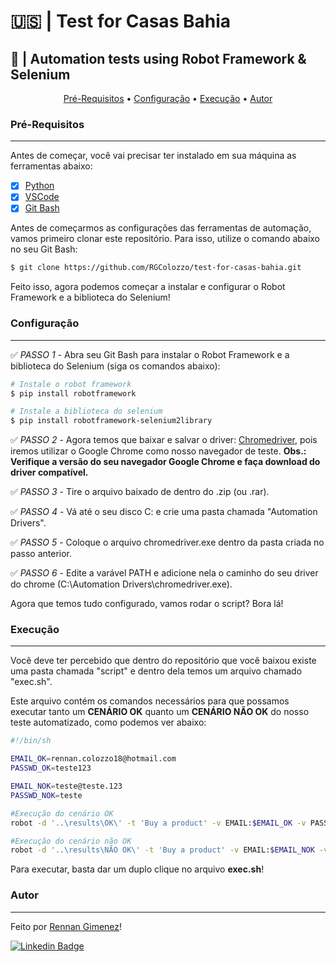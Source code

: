 # 🇺🇸 | Test for Casas Bahia
## 🤖 | Automation tests using Robot Framework & Selenium

<p align="center">
 <a href="#Pré-Requisitos">Pré-Requisitos</a> • 
 <a href="#Configuração">Configuração</a> • 
 <a href="#Execução">Execução</a> • 
 <a href="#Autor">Autor</a>
</p>

### Pré-Requisitos
---

Antes de começar, você vai precisar ter instalado em sua máquina as ferramentas abaixo:

- [x] [Python](https://www.python.org)
- [x] [VSCode](https://code.visualstudio.com/)
- [x] [Git Bash](https://git-scm.com/downloads)

Antes de começarmos as configurações das ferramentas de automação, vamos primeiro clonar este repositório. Para isso, utilize o comando abaixo no seu Git Bash:

```bash
$ git clone https://github.com/RGColozzo/test-for-casas-bahia.git
```

Feito isso, agora podemos começar a instalar e configurar o Robot Framework e a biblioteca do Selenium!

### Configuração
---

✅ *PASSO 1* - Abra seu Git Bash para instalar o Robot Framework e a biblioteca do Selenium (siga os comandos abaixo):

```bash
# Instale o robot framework
$ pip install robotframework

# Instale a biblioteca do selenium
$ pip install robotframework-selenium2library
```

✅ *PASSO 2* - Agora temos que baixar e salvar o driver: [Chromedriver](https://chromedriver.chromium.org/downloads), pois iremos utilizar o Google Chrome como nosso navegador de teste.
**Obs.: Verifique a versão do seu navegador Google Chrome e faça download do driver compatível.**

✅ *PASSO 3* - Tire o arquivo baixado de dentro do .zip (ou .rar).

✅ *PASSO 4* - Vá até o seu disco C: e crie uma pasta chamada "Automation Drivers".

✅ *PASSO 5* - Coloque o arquivo chromedriver.exe dentro da pasta criada no passo anterior.

✅ *PASSO 6* - Edite a varável PATH e adicione nela o caminho do seu driver do chrome (C:\Automation Drivers\chromedriver.exe).

Agora que temos tudo configurado, vamos rodar o script? Bora lá!

### Execução
---

Você deve ter percebido que dentro do repositório que você baixou existe uma pasta chamada "script" e dentro dela temos um arquivo chamado "exec.sh".

Este arquivo contém os comandos necessários para que possamos executar tanto um **CENÁRIO OK** quanto um **CENÁRIO NÃO OK** do nosso teste automatizado, como podemos ver abaixo:

```bash
#!/bin/sh

EMAIL_OK=rennan.colozzo18@hotmail.com
PASSWD_OK=teste123

EMAIL_NOK=teste@teste.123
PASSWD_NOK=teste

#Execução do cenário OK
robot -d '..\results\OK\' -t 'Buy a product' -v EMAIL:$EMAIL_OK -v PASSWD:$PASSWD_OK '..\tests\buy_product.robot'

#Execução do cenário não OK
robot -d '..\results\NÃO OK\' -t 'Buy a product' -v EMAIL:$EMAIL_NOK -v PASSWD:$PASSWD_NOK '..\tests\buy_product.robot'
```

Para executar, basta dar um duplo clique no arquivo **exec.sh**!

### Autor
---

Feito por [Rennan Gimenez](https://www.facebook.com/RennanGimenez)!

[![Linkedin Badge](https://img.shields.io/badge/-Rennan-blue?style=flat-square&logo=Linkedin&logoColor=white&link=https://www.linkedin.com/in/rennan-gimenez/)](https://www.linkedin.com/in/rennan-gimenez/)